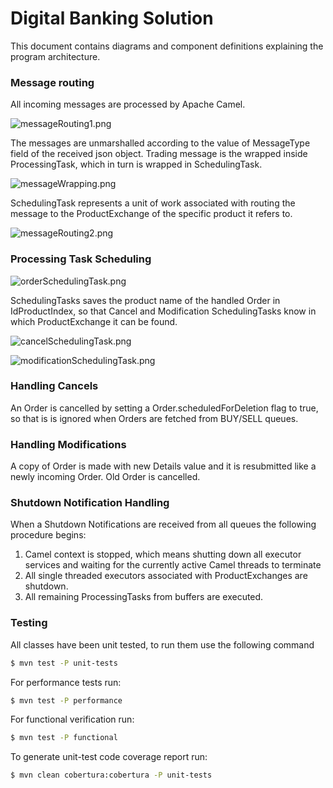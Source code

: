 # Digital Banking Solution

This document contains diagrams and component definitions explaining the program architecture.


### Message routing

All incoming messages are processed by Apache Camel.

![messageRouting1.png](https://bitbucket.org/repo/ALkroe/images/110417686-Screenshot%20from%202016-08-20%2013:08:45.png)

The messages are unmarshalled according to the value of MessageType field of the received json object. Trading message is the wrapped inside ProcessingTask, which in turn is wrapped in SchedulingTask.

![messageWrapping.png](https://bitbucket.org/repo/ALkroe/images/3537114086-messageWrapping.png)

SchedulingTask represents a unit of work associated with routing the message to the ProductExchange of the specific product it refers to.

![messageRouting2.png](https://bitbucket.org/repo/ALkroe/images/3163014348-messageRouting2.png)

### Processing Task Scheduling

![orderSchedulingTask.png](https://bitbucket.org/repo/ALkroe/images/53221301-orderSchedulingTask.png)

SchedulingTasks saves the product name of the handled Order in IdProductIndex, so that Cancel and Modification SchedulingTasks know in which ProductExchange it can be found.

![cancelSchedulingTask.png](https://bitbucket.org/repo/ALkroe/images/874750033-cancelSchedulingTask.png)

![modificationSchedulingTask.png](https://bitbucket.org/repo/ALkroe/images/2878997432-modificationSchedulingTask.png)

### Handling Cancels 

An Order is cancelled by setting a Order.scheduledForDeletion flag to true, so that is is ignored when Orders are fetched from BUY/SELL queues.

### Handling Modifications

A copy of Order is made with new Details value and it is resubmitted like a newly incoming Order. Old Order is cancelled.

### Shutdown Notification Handling

When a Shutdown Notifications are received from all queues the following procedure begins:

1. Camel context is stopped, which means shutting down all executor services and waiting for the currently active Camel threads to terminate
2. All single threaded executors associated with ProductExchanges are shutdown.
3. All remaining ProcessingTasks from buffers are executed.

### Testing

All classes have been unit tested, to run them use the following command

```sh
$ mvn test -P unit-tests
```

For performance tests run:

```sh
$ mvn test -P performance
```

For functional verification run:

```sh
$ mvn test -P functional
```

To generate unit-test code coverage report run:

```sh
$ mvn clean cobertura:cobertura -P unit-tests
```